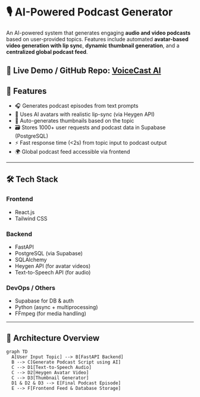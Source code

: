 # 🎙️ AI-Powered Podcast Generator

An AI-powered system that generates engaging **audio and video podcasts** based on user-provided topics. Features include automated **avatar-based video generation with lip sync**, **dynamic thumbnail generation**, and a **centralized global podcast feed**.

🔗 **Live Demo / GitHub Repo**: [VoiceCast AI](https://voicecast-ai.netlify.app/)
---

## 🚀 Features

- 🎧 Generates podcast episodes from text prompts
- 🧠 Uses AI avatars with realistic lip-sync (via Heygen API)
- 📸 Auto-generates thumbnails based on the topic
- 🗃️ Stores 1000+ user requests and podcast data in Supabase (PostgreSQL)
- ⚡ Fast response time (<2s) from topic input to podcast output
- 🌍 Global podcast feed accessible via frontend

---

## 🛠️ Tech Stack

### Frontend
- React.js
- Tailwind CSS

### Backend
- FastAPI
- PostgreSQL (via Supabase)
- SQLAlchemy
- Heygen API (for avatar videos)
- Text-to-Speech API (for audio)

### DevOps / Others
- Supabase for DB & auth
- Python (async + multiprocessing)
- FFmpeg (for media handling)

---

## 🧩 Architecture Overview

```mermaid
graph TD
  A[User Input Topic] --> B[FastAPI Backend]
  B --> C[Generate Podcast Script using AI]
  C --> D1[Text-to-Speech Audio]
  C --> D2[Heygen Avatar Video]
  C --> D3[Thumbnail Generator]
  D1 & D2 & D3 --> E[Final Podcast Episode]
  E --> F[Frontend Feed & Database Storage]